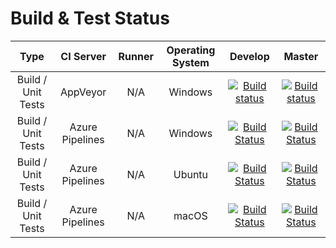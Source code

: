 # Build & Test Status

| Type | CI Server | Runner | Operating System | Develop | Master |
|:--:|:--:|:--:|:--:|:--:|:--:|
|Build / Unit Tests|AppVeyor|N/A|Windows|[![Build status](https://ci.appveyor.com/api/projects/status/sde2oe3lu4kpmw0r/branch/develop?svg=true)](https://ci.appveyor.com/project/cakecontrib/cake-issues/branch/develop)|[![Build status](https://ci.appveyor.com/api/projects/status/sde2oe3lu4kpmw0r/branch/master?svg=true)](https://ci.appveyor.com/project/cakecontrib/cake-issues/branch/master)|
|Build / Unit Tests|Azure Pipelines|N/A|Windows|[![Build Status](https://dev.azure.com/cake-contrib/Cake.Issues/_apis/build/status%2Fcake-contrib.Cake.Issues?branchName=develop&jobName=Windows)](https://dev.azure.com/cake-contrib/Cake.Issues/_build/latest?definitionId=2&branchName=develop)|[![Build Status](https://dev.azure.com/cake-contrib/Cake.Issues/_apis/build/status%2Fcake-contrib.Cake.Issues?branchName=master&jobName=Windows)](https://dev.azure.com/cake-contrib/Cake.Issues/_build/latest?definitionId=2&branchName=master)|
|Build / Unit Tests|Azure Pipelines|N/A|Ubuntu|[![Build Status](https://dev.azure.com/cake-contrib/Cake.Issues/_apis/build/status%2Fcake-contrib.Cake.Issues?branchName=develop&jobName=Ubuntu)](https://dev.azure.com/cake-contrib/Cake.Issues/_build/latest?definitionId=2&branchName=develop)|[![Build Status](https://dev.azure.com/cake-contrib/Cake.Issues/_apis/build/status%2Fcake-contrib.Cake.Issues?branchName=master&jobName=Ubuntu)](https://dev.azure.com/cake-contrib/Cake.Issues/_build/latest?definitionId=2&branchName=master)|
|Build / Unit Tests|Azure Pipelines|N/A|macOS|[![Build Status](https://dev.azure.com/cake-contrib/Cake.Issues/_apis/build/status%2Fcake-contrib.Cake.Issues?branchName=develop&jobName=macOS)](https://dev.azure.com/cake-contrib/Cake.Issues/_build/latest?definitionId=2&branchName=develop)|[![Build Status](https://dev.azure.com/cake-contrib/Cake.Issues/_apis/build/status%2Fcake-contrib.Cake.Issues?branchName=master&jobName=macOS)](https://dev.azure.com/cake-contrib/Cake.Issues/_build/latest?definitionId=2&branchName=master)|
